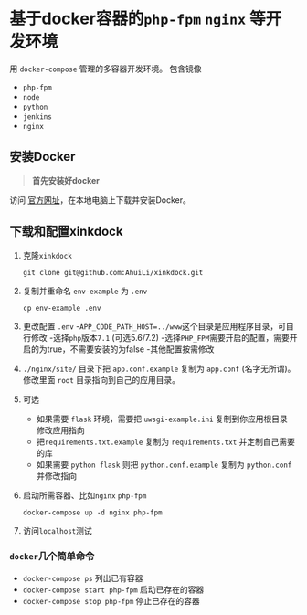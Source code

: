 # 基于docker容器的`php-fpm` `nginx` 等开发环境

用 `docker-compose` 管理的多容器开发环境。
包含镜像

- `php-fpm`
- `node`
- `python`
- `jenkins`
- `nginx`

## 安装Docker

>**首先安装好docker**

访问 [官方网址](https://www.docker.com/)，在本地电脑上下载并安装Docker。

## 下载和配置xinkdock

1. 克隆`xinkdock`

   `git clone git@github.com:AhuiLi/xinkdock.git`

2. 复制并重命名 `env-example` 为 `.env`

   `cp env-example .env`

3. 更改配置 `.env`
   -`APP_CODE_PATH_HOST=../www`这个目录是应用程序目录，可自行修改
   -选择`php`版本`7.1` (可选5.6/7.2)
   -选择`PHP_FPM`需要开启的配置，需要开启的为true，不需要安装的为false
   -其他配置按需修改

4. `./nginx/site/` 目录下把 `app.conf.example` 复制为 `app.conf` (名字无所谓)。修改里面 `root` 目录指向到自己的应用目录。

5. 可选
   - 如果需要 `flask` 环境，需要把 `uwsgi-example.ini` 复制到你应用根目录 修改应用指向
   - 把`requirements.txt.example` 复制为 `requirements.txt` 并定制自己需要的库
   - 如果需要 `python flask` 则把 `python.conf.example` 复制为 `python.conf` 并修改指向

6. 启动所需容器、比如`nginx` `php-fpm`

   `docker-compose up -d nginx php-fpm`

7. 访问`localhost`测试

### `docker`几个简单命令

- `docker-compose ps` 列出已有容器
- `docker-compose start php-fpm` 启动已存在的容器
- `docker-compose stop php-fpm` 停止已存在的容器